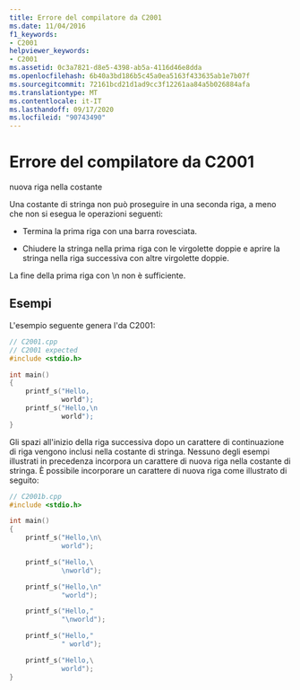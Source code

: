 ```yaml
---
title: Errore del compilatore da C2001
ms.date: 11/04/2016
f1_keywords:
- C2001
helpviewer_keywords:
- C2001
ms.assetid: 0c3a7821-d8e5-4398-ab5a-4116d46e8dda
ms.openlocfilehash: 6b40a3bd186b5c45a0ea5163f433635ab1e7b07f
ms.sourcegitcommit: 72161bcd21d1ad9cc3f12261aa84a5b026884afa
ms.translationtype: MT
ms.contentlocale: it-IT
ms.lasthandoff: 09/17/2020
ms.locfileid: "90743490"
---
```

# <a name="compiler-error-c2001"></a>Errore del compilatore da C2001

nuova riga nella costante

Una costante di stringa non può proseguire in una seconda riga, a meno che non si esegua le operazioni seguenti:

- Termina la prima riga con una barra rovesciata.

- Chiudere la stringa nella prima riga con le virgolette doppie e aprire la stringa nella riga successiva con altre virgolette doppie.

La fine della prima riga con \n non è sufficiente.

## <a name="examples"></a>Esempi

L'esempio seguente genera l'da C2001:

```cpp
// C2001.cpp
// C2001 expected
#include <stdio.h>

int main()
{
    printf_s("Hello,
             world");
    printf_s("Hello,\n
             world");
}
```

Gli spazi all'inizio della riga successiva dopo un carattere di continuazione di riga vengono inclusi nella costante di stringa. Nessuno degli esempi illustrati in precedenza incorpora un carattere di nuova riga nella costante di stringa. È possibile incorporare un carattere di nuova riga come illustrato di seguito:

```cpp
// C2001b.cpp
#include <stdio.h>

int main()
{
    printf_s("Hello,\n\
             world");

    printf_s("Hello,\
             \nworld");

    printf_s("Hello,\n"
             "world");

    printf_s("Hello,"
             "\nworld");

    printf_s("Hello,"
             " world");

    printf_s("Hello,\
             world");
}
```
